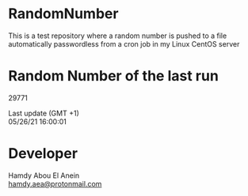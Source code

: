 # RandomNumber    
This is a test repository where a random number is pushed to a file automatically passwordless from a cron job in my Linux CentOS server    
# Random Number of the last run   
29771
      
Last update (GMT +1)    
05/26/21 16:00:01
# Developer    
Hamdy Abou El Anein   
hamdy.aea@protonmail.com
